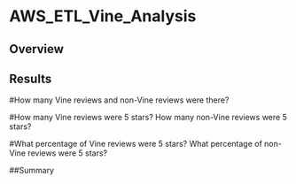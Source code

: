 # AWS_ETL_Vine_Analysis

## Overview

## Results


#How many Vine reviews and non-Vine reviews were there?


#How many Vine reviews were 5 stars? How many non-Vine reviews were 5 stars?


#What percentage of Vine reviews were 5 stars? What percentage of non-Vine reviews were 5 stars?



##Summary
